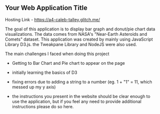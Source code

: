 

## Your Web Application Title

Hosting Link - https://a4-caleb-talley.glitch.me/

The goal of this application is to display bar graph and donut/pie chart data visualizations. The data comes from NASA's "Near-Earth Asteroids and Comets" dataset. This application was created by mainly using JavaScript Library D3.js. the Tweakpane Library and NodeJS were also used.


The main challenges I faced when doing this project
- Getting to Bar Chart and Pie chart to appear on the page
- initially learning the basics of D3
- fixing errors due to adding a string to a number (eg. 1 + "1" = 11, which messed up my y axis)


- the instructions you present in the website should be clear enough to use the application, but if you feel any need to provide additional instructions please do so here.
